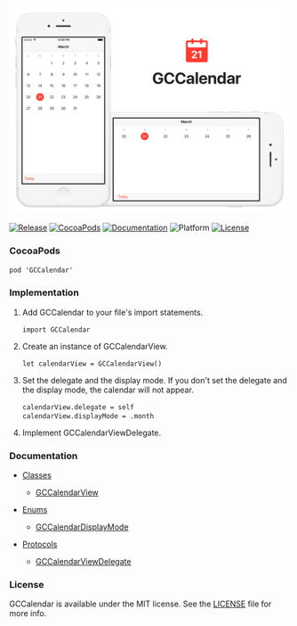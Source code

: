 ![banner](Screenshots/Banner.png)

[![Release](https://img.shields.io/github/release/graycampbell/GCCalendar.svg)](https://github.com/graycampbell/GCCalendar/releases/latest)
[![CocoaPods](https://img.shields.io/cocoapods/v/GCCalendar.svg)](https://cocoapods.org/pods/GCCalendar)
[![Documentation](https://img.shields.io/cocoapods/metrics/doc-percent/GCCalendar.svg)](http://cocoadocs.org/docsets/GCCalendar)
![Platform](https://img.shields.io/cocoapods/p/GCCalendar.svg?style=flat)
[![License](https://img.shields.io/cocoapods/l/GCCalendar.svg)](https://github.com/graycampbell/GCCalendar/blob/master/LICENSE)

### CocoaPods

```
pod 'GCCalendar'
```

### Implementation

1. Add GCCalendar to your file's import statements.

    ```
    import GCCalendar
    ```

2. Create an instance of GCCalendarView.

    ```
    let calendarView = GCCalendarView()
    ```

3. Set the delegate and the display mode. If you don't set the delegate and the display mode, the calendar will not appear.

    ```
    calendarView.delegate = self
    calendarView.displayMode = .month
    ```

4. Implement GCCalendarViewDelegate.

### Documentation

- [Classes](http://cocoadocs.org/docsets/GCCalendar/2.0.1/Classes.html)
  - [GCCalendarView](http://cocoadocs.org/docsets/GCCalendar/2.0.1/Classes/GCCalendarView.html)

- [Enums](http://cocoadocs.org/docsets/GCCalendar/2.0.1/Enums.html)
  - [GCCalendarDisplayMode](http://cocoadocs.org/docsets/GCCalendar/2.0.1/Enums/GCCalendarDisplayMode.html)

- [Protocols](http://cocoadocs.org/docsets/GCCalendar/2.0.1/Protocols.html)
  - [GCCalendarViewDelegate](http://cocoadocs.org/docsets/GCCalendar/2.0.1/Protocols/GCCalendarViewDelegate.html)
  
### License

GCCalendar is available under the MIT license. See the [LICENSE](https://github.com/graycampbell/GCCalendar/blob/master/LICENSE) file for more info.
